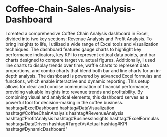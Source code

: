 # Coffee-Chain-Sales-Analysis-Dashboard
I created a comprehensive Coffee Chain Analysis dashboard in Excel, divided into two key sections: Revenue Analysis and Profit Analysis. To bring insights to life, I utilized a wide range of Excel tools and visualization techniques. The dashboard features gauge charts to highlight key performance indicators, key KPI to represent critical data points, and bar charts designed to compare target vs. actual figures. Additionally, I used line charts to display trends over time, waffle charts to represent data proportions, and combo charts that blend both bar and line charts for an in-depth analysis.
The dashboard is powered by advanced Excel formulas and functions, which enable interactive and dynamic reporting. This setup allows for clear and concise communication of financial performance, providing valuable insights into revenue trends and profitability. By combining visual and analytical elements, this dashboard serves as a powerful tool for decision-making in the coffee business.
hashtag#ExcelDashboard hashtag#DataVisualization hashtag#CoffeeChainAnalysis hashtag#RevenueAnalysis hashtag#ProfitAnalysis hashtag#BusinessInsights hashtag#ExcelFormulas hashtag#DataDriven hashtag#TargetVsActual hashtag#KPI hashtag#DynamicDashboard"
